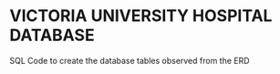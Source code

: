 # VICTORIA UNIVERSITY HOSPITAL DATABASE
SQL Code to create the database tables observed from the ERD
